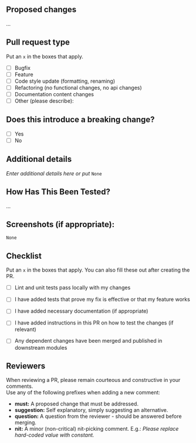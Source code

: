 <!--- Provide the Story ID and Name in the Title above. E.g.:
[2738] Investigate integrating deep-linking with push notifications
-->

## Proposed changes
<!-- NOTE ------------------------------------------------------------
Describe the big picture of your changes here to communicate to the reviewers why we should accept this pull request. 
If it fixes a bug or resolves a feature request, be sure to link to that issue.
-------------------------------------------------------------------->
...

## Pull request type
Put an `x` in the boxes that apply.
<!-- NOTE ------------------------------------------------------------
If more than one apply, describe the changes done for each type. 
E.g.: 

 - [x] Bugfix 
    - Fixed issue where Foo was not changing Bar
    - Fixed rounding problem in cart total amount
 
 - [x] Refactoring
    - Simplified the FooBar class and removed deprecated code. 
-------------------------------------------------------------------->

- [ ] Bugfix
- [ ] Feature
- [ ] Code style update (formatting, renaming)
- [ ] Refactoring (no functional changes, no api changes)
- [ ] Documentation content changes
- [ ] Other (please describe):

## Does this introduce a breaking change?

- [ ] Yes
- [ ] No

## Additional details
<!-- NOTE ------------------------------------------------------------
If this is a relatively large or complex change, kick off the discussion by explaining why you chose the solution you did and what alternatives you considered, etc...
Keep in mind that it's always better to create smaller PRs to get quicker reviews!
---------------------------------------------------------------------->
_Enter additional details here or put_ `None`

## How Has This Been Tested?
<!-- NOTE ------------------------------------------------------------
Please describe the tests that you ran to verify your changes. 
If applicable, provide instructions so we can reproduce. 
Please also list any relevant details for your test configuration and/or testing results.
--------------------------------------------------------------------->
...

## Screenshots (if appropriate):
`None`

## Checklist
Put an `x` in the boxes that apply. You can also fill these out after creating the PR.
<!-- NOTE ------------------------------------------------------------
If you're unsure about any of them, don't hesitate to ask. 
This is simply a reminder of what we are going to look for before merging your code.
--------------------------------------------------------------------->

- [ ] Lint and unit tests pass locally with my changes
- [ ] I have added tests that prove my fix is effective or that my feature works
- [ ] I have added necessary documentation (if appropriate)
- [ ] I have added instructions in this PR on how to test the changes (if relevant)
- [ ] Any dependent changes have been merged and published in downstream modules


## Reviewers
When reviewing a PR, please remain courteous and constructive in your comments.  
Use any of the following prefixes when adding a new comment:  

- **must:** A proposed change that must be addressed.
- **suggestion:** Self explanatory, simply suggesting an alternative.
- **question:** A question from the reviewer - should be answered before merging.
- **nit:** A minor (non-critical) nit-picking comment. E.g.: _Please replace hard-coded value with constant._
